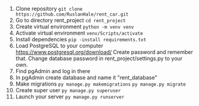 1. Clone repository
```git clone https://github.com/RuslanHale/rent_car.git```
2. Go to directory rent_project
```cd rent_project```
3. Create virtual environment
```python -m venv venv```
4. Activate virtual environment
```venv/Scripts/activate```
5. Install dependencies
```pip -install requirements.txt```
6. Load PostgreSQL to your computer https://www.postgresql.org/download/
Create password and remember that. Change database password in rent_project/settings.py to your own. 
7. Find pgAdmin and log in there
8. In pgAdmin create database and name it "rent_database"
9. Make migrations
```py manage.py makemigrations```
```py manage.py migrate```
10. Create super user
```py manage.py superuser```
11. Launch your server
```py manage.py runserver```
